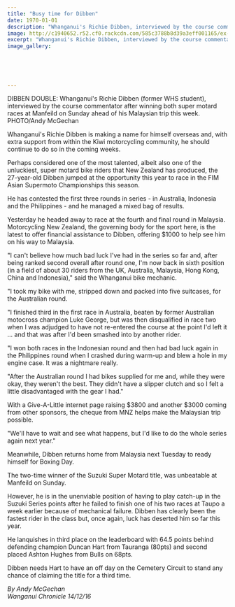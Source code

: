 ```yaml
---
title: "Busy time for Dibben"
date: 1970-01-01
description: "Whanganui's Richie Dibben, interviewed by the course commentator after winning both super motard races at Manfeild on Sunday ahead of his Malaysian trip this week, Wanganui Chronicle 14/12/16..."
image: http://c1940652.r52.cf0.rackcdn.com/585c3788b8d39a3eff001165/ex-Richard-Dibben-at-Manfield-Chron-13-Dec-2016.jpg
excerpt: "Whanganui's Richie Dibben, interviewed by the course commentator after winning both super motard races at Manfeild on Sunday ahead of his Malaysian trip this week."
image_gallery:
    
    
    
    
    
---
```


<p><span>DIBBEN DOUBLE: Whanganui's Richie Dibben (former WHS student), interviewed by the course commentator after winning both super motard races at Manfeild on Sunday ahead of his Malaysian trip this week. <br />PHOTO/Andy McGechan</span></p>
<p>Whanganui's Richie Dibben is making a name for himself overseas and, with extra support from within the Kiwi motorcycling community, he should continue to do so in the coming weeks.</p>
<p>Perhaps considered one of the most talented, albeit also one of the unluckiest, super motard bike riders that New Zealand has produced, the 27-year-old Dibben jumped at the opportunity this year to race in the FIM Asian Supermoto Championships this season.</p>
<p>He has contested the first three rounds in series - in Australia, Indonesia and the Philippines - and he managed a mixed bag of results.</p>
<p>Yesterday he headed away to race at the fourth and final round in Malaysia.<br />Motorcycling New Zealand, the governing body for the sport here, is the latest to offer financial assistance to Dibben, offering $1000 to help see him on his way to Malaysia.</p>
<p>"I can't believe how much bad luck I've had in the series so far and, after being ranked second overall after round one, I'm now back in sixth position (in a field of about 30 riders from the UK, Australia, Malaysia, Hong Kong, China and Indonesia)," said the Whanganui bike mechanic.</p>
<p>"I took my bike with me, stripped down and packed into five suitcases, for the Australian round.</p>
<p>"I finished third in the first race in Australia, beaten by former Australian motocross champion Luke George, but was then disqualified in race two when I was adjudged to have not re-entered the course at the point I'd left it ... and that was after I'd been smashed into by another rider.</p>
<p>"I won both races in the Indonesian round and then had bad luck again in the Philippines round when I crashed during warm-up and blew a hole in my engine case. It was a nightmare really.</p>
<p>"After the Australian round I had bikes supplied for me and, while they were okay, they weren't the best. They didn't have a slipper clutch and so I felt a little disadvantaged with the gear I had."</p>
<p>With a Give-A-Little internet page raising $3800 and another $3000 coming from other sponsors, the cheque from MNZ helps make the Malaysian trip possible.</p>
<p>"We'll have to wait and see what happens, but I'd like to do the whole series again next year."</p>
<p>Meanwhile, Dibben returns home from Malaysia next Tuesday to ready himself for Boxing Day.</p>
<p>The two-time winner of the Suzuki Super Motard title, was unbeatable at Manfeild on Sunday.</p>
<p>However, he is in the unenviable position of having to play catch-up in the Suzuki Series points after he failed to finish one of his two races at Taupo a week earlier because of mechanical failure. Dibben has clearly been the fastest rider in the class but, once again, luck has deserted him so far this year.</p>
<p>He lanquishes in third place on the leaderboard with 64.5 points behind defending champion Duncan Hart from Tauranga (80pts) and second placed Ashton Hughes from Bulls on 68pts.</p>
<p>Dibben needs Hart to have an off day on the Cemetery Circuit to stand any chance of claiming the title for a third time.</p>
<div class="detailsLarge articleEmailLink">
<p class="writtenBy"><em>By Andy McGechan</em><br /><em>Wanganui Chronicle 14/12/16&nbsp;</em></p>
</div>

